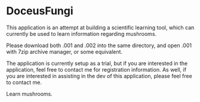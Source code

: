 # DoceusFungi

This application is an attempt at building a scientific learning tool, which can currently be used to learn information regarding mushrooms.

Please download both .001 and .002 into the same directory, and open .001 with 7zip archive manager, or some equivalent.

The application is currently setup as a trial, but if you are interested in the application, feel free to contact me for registration information.
As well, if you are interested in assisting in the dev of this application, please feel free to contact me.

Learn mushrooms.
